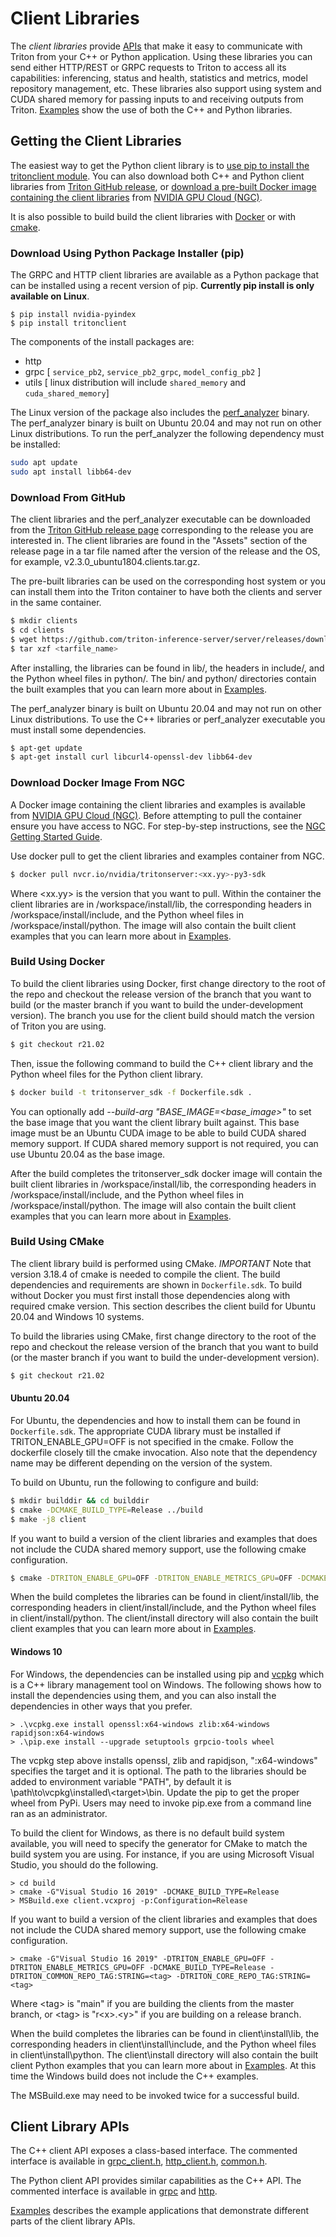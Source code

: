 <!--
# Copyright (c) 2018-2020, NVIDIA CORPORATION. All rights reserved.
#
# Redistribution and use in source and binary forms, with or without
# modification, are permitted provided that the following conditions
# are met:
#  * Redistributions of source code must retain the above copyright
#    notice, this list of conditions and the following disclaimer.
#  * Redistributions in binary form must reproduce the above copyright
#    notice, this list of conditions and the following disclaimer in the
#    documentation and/or other materials provided with the distribution.
#  * Neither the name of NVIDIA CORPORATION nor the names of its
#    contributors may be used to endorse or promote products derived
#    from this software without specific prior written permission.
#
# THIS SOFTWARE IS PROVIDED BY THE COPYRIGHT HOLDERS ``AS IS'' AND ANY
# EXPRESS OR IMPLIED WARRANTIES, INCLUDING, BUT NOT LIMITED TO, THE
# IMPLIED WARRANTIES OF MERCHANTABILITY AND FITNESS FOR A PARTICULAR
# PURPOSE ARE DISCLAIMED.  IN NO EVENT SHALL THE COPYRIGHT OWNER OR
# CONTRIBUTORS BE LIABLE FOR ANY DIRECT, INDIRECT, INCIDENTAL, SPECIAL,
# EXEMPLARY, OR CONSEQUENTIAL DAMAGES (INCLUDING, BUT NOT LIMITED TO,
# PROCUREMENT OF SUBSTITUTE GOODS OR SERVICES; LOSS OF USE, DATA, OR
# PROFITS; OR BUSINESS INTERRUPTION) HOWEVER CAUSED AND ON ANY THEORY
# OF LIABILITY, WHETHER IN CONTRACT, STRICT LIABILITY, OR TORT
# (INCLUDING NEGLIGENCE OR OTHERWISE) ARISING IN ANY WAY OUT OF THE USE
# OF THIS SOFTWARE, EVEN IF ADVISED OF THE POSSIBILITY OF SUCH DAMAGE.
-->

# Client Libraries

The *client libraries* provide [APIs](#client-library-apis) that make
it easy to communicate with Triton from your C++ or Python
application. Using these libraries you can send either HTTP/REST or
GRPC requests to Triton to access all its capabilities: inferencing,
status and health, statistics and metrics, model repository
management, etc. These libraries also support using system and CUDA
shared memory for passing inputs to and receiving outputs from
Triton. [Examples](client_examples.md) show the use of both the C++ and Python
libraries.

## Getting the Client Libraries

The easiest way to get the Python client library is to [use pip to
install the tritonclient
module](#download-using-python-package-installer-pip). You can also
download both C++ and Python client libraries from [Triton GitHub
release](#download-from-github), or [download a pre-built Docker image
containing the client libraries](#download-docker-image-from-ngc) from
[NVIDIA GPU Cloud (NGC)](https://ngc.nvidia.com).

It is also possible to build build the client libraries with
[Docker](#build-using-docker) or with [cmake](#build-using-docker).

### Download Using Python Package Installer (pip)

The GRPC and HTTP client libraries are available as a Python package
that can be installed using a recent version of pip. **Currently pip
install is only available on Linux**.

```
$ pip install nvidia-pyindex
$ pip install tritonclient
```

The components of the install packages are:

* http
* grpc [ `service_pb2`, `service_pb2_grpc`, `model_config_pb2` ]
* utils [ linux distribution will include `shared_memory` and `cuda_shared_memory`]

The Linux version of the package also includes the
[perf_analyzer](perf_analyzer.md) binary. The perf_analyzer binary is
built on Ubuntu 20.04 and may not run on other Linux distributions. To
run the perf_analyzer the following dependency must be installed:

```bash
sudo apt update
sudo apt install libb64-dev
```

### Download From GitHub

The client libraries and the perf_analyzer executable can be
downloaded from the [Triton GitHub release
page](https://github.com/triton-inference-server/server/releases)
corresponding to the release you are interested in. The client
libraries are found in the "Assets" section of the release page in a
tar file named after the version of the release and the OS, for
example, v2.3.0_ubuntu1804.clients.tar.gz.

The pre-built libraries can be used on the corresponding host system
or you can install them into the Triton container to have both the
clients and server in the same container.

```bash
$ mkdir clients
$ cd clients
$ wget https://github.com/triton-inference-server/server/releases/download/<tarfile_path>
$ tar xzf <tarfile_name>
```

After installing, the libraries can be found in lib/, the headers in
include/, and the Python wheel files in python/. The bin/ and python/
directories contain the built examples that you can learn more about
in [Examples](client_examples.md).

The perf_analyzer binary is built on Ubuntu 20.04 and may not run on
other Linux distributions. To use the C++ libraries or perf_analyzer
executable you must install some dependencies.

```bash
$ apt-get update
$ apt-get install curl libcurl4-openssl-dev libb64-dev
```

### Download Docker Image From NGC

A Docker image containing the client libraries and examples is
available from [NVIDIA GPU Cloud
(NGC)](https://ngc.nvidia.com). Before attempting to pull the
container ensure you have access to NGC.  For step-by-step
instructions, see the [NGC Getting Started
Guide](http://docs.nvidia.com/ngc/ngc-getting-started-guide/index.html).

Use docker pull to get the client libraries and examples container
from NGC.

```bash
$ docker pull nvcr.io/nvidia/tritonserver:<xx.yy>-py3-sdk
```

Where \<xx.yy\> is the version that you want to pull. Within the
container the client libraries are in /workspace/install/lib, the
corresponding headers in /workspace/install/include, and the Python
wheel files in /workspace/install/python. The image will also contain
the built client examples that you can learn more about in
[Examples](client_examples.md).

### Build Using Docker

To build the client libraries using Docker, first change directory to
the root of the repo and checkout the release version of the branch
that you want to build (or the master branch if you want to build the
under-development version). The branch you use for the client build
should match the version of Triton you are using.

```bash
$ git checkout r21.02
```

Then, issue the following command to build the C++ client library and
the Python wheel files for the Python client library.

```bash
$ docker build -t tritonserver_sdk -f Dockerfile.sdk .
```

You can optionally add *--build-arg "BASE_IMAGE=\<base_image\>"* to set
the base image that you want the client library built against. This
base image must be an Ubuntu CUDA image to be able to build CUDA
shared memory support. If CUDA shared memory support is not required,
you can use Ubuntu 20.04 as the base image.

After the build completes the tritonserver_sdk docker image will
contain the built client libraries in /workspace/install/lib, the
corresponding headers in /workspace/install/include, and the Python
wheel files in /workspace/install/python. The image will also contain
the built client examples that you can learn more about in
[Examples](client_examples.md).

### Build Using CMake

The client library build is performed using CMake. *IMPORTANT*
Note that version 3.18.4 of cmake is needed to compile the
client. The build dependencies and requirements are shown in
`Dockerfile.sdk`. To build without Docker you must first
install those dependencies along with required cmake version.
This section describes the client build for Ubuntu 20.04 and
Windows 10 systems.

To build the libraries using CMake, first change directory to the root
of the repo and checkout the release version of the branch that you
want to build (or the master branch if you want to build the
under-development version).

```bash
$ git checkout r21.02
```

#### Ubuntu 20.04

For Ubuntu, the dependencies and how to install them can be found in
`Dockerfile.sdk`. The appropriate CUDA library must be installed
if TRITON_ENABLE_GPU=OFF is not specified in the cmake. Follow the
dockerfile closely till the cmake invocation. Also note that
the dependency name may be different depending on the version of the
system.

To build on Ubuntu, run the following to configure and build:

```bash
$ mkdir builddir && cd builddir
$ cmake -DCMAKE_BUILD_TYPE=Release ../build
$ make -j8 client
```

If you want to build a version of the client libraries and examples
that does not include the CUDA shared memory support, use the
following cmake configuration.

```bash
$ cmake -DTRITON_ENABLE_GPU=OFF -DTRITON_ENABLE_METRICS_GPU=OFF -DCMAKE_BUILD_TYPE=Release ../build
```

When the build completes the libraries can be found in
client/install/lib, the corresponding headers in
client/install/include, and the Python wheel files in
client/install/python. The client/install directory will also contain
the built client examples that you can learn more about in
[Examples](client_examples.md).

#### Windows 10

For Windows, the dependencies can be installed using pip and
[vcpkg](https://github.com/Microsoft/vcpkg) which is a C++ library
management tool on Windows. The following shows how to install the
dependencies using them, and you can also install the dependencies in
other ways that you prefer.

```
> .\vcpkg.exe install openssl:x64-windows zlib:x64-windows rapidjson:x64-windows
> .\pip.exe install --upgrade setuptools grpcio-tools wheel
```

The vcpkg step above installs openssl, zlib and rapidjson,
":x64-windows" specifies the target and it is optional. The path to
the libraries should be added to environment variable "PATH", by
default it is \path\to\vcpkg\installed\\\<target>\bin. Update the
pip to get the proper wheel from PyPi. Users may need to invoke
pip.exe from a command line ran as an administrator.

To build the client for Windows, as there is no default
build system available, you will need to specify the generator for
CMake to match the build system you are using. For instance, if you
are using Microsoft Visual Studio, you should do the following.

```
> cd build
> cmake -G"Visual Studio 16 2019" -DCMAKE_BUILD_TYPE=Release
> MSBuild.exe client.vcxproj -p:Configuration=Release
```

If you want to build a version of the client libraries and examples
that does not include the CUDA shared memory support, use the
following cmake configuration.

```
> cmake -G"Visual Studio 16 2019" -DTRITON_ENABLE_GPU=OFF -DTRITON_ENABLE_METRICS_GPU=OFF -DCMAKE_BUILD_TYPE=Release -DTRITON_COMMON_REPO_TAG:STRING=<tag> -DTRITON_CORE_REPO_TAG:STRING=<tag>
```

Where \<tag\> is "main" if you are building the clients from the master
branch, or \<tag\> is "r\<x\>.\<y\>" if you are building on a release
branch.

When the build completes the libraries can be found in
client\install\lib, the corresponding headers in
client\install\include, and the Python wheel files in
client\install\python. The client\install directory will also contain
the built client Python examples that you can learn more about in
[Examples](client_examples.md). At this time the Windows build does
not include the C++ examples.

The MSBuild.exe may need to be invoked twice for a successful build.

## Client Library APIs

The C++ client API exposes a class-based interface. The commented
interface is available in
[grpc_client.h](../src/clients/c%2B%2B/library/grpc_client.h.in),
[http_client.h](../src/clients/c%2B%2B/library/http_client.h.in),
[common.h](../src/clients/c%2B%2B/library/common.h).

The Python client API provides similar capabilities as the C++
API. The commented interface is available in
[grpc](../src/clients/python/library/tritonclient/grpc/__init__.py)
and
[http](../src/clients/python/library/tritonclient/http/__init__.py).

[Examples](client_examples.md) describes the example applications that
demonstrate different parts of the client library APIs.
